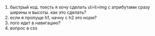 1. быстрый код. тоесть я хочу сделать ul>li>img c атрибутами сразу ширины и высоты. как это сделать?
2. если я пропуще h1, начну с h2 это норм?
3. лого идет в навигацию?
4. вопрос в сss